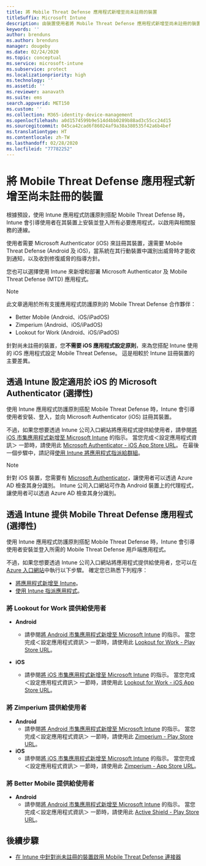 ```yaml
---
title: 將 Mobile Threat Defense 應用程式新增至尚未註冊的裝置
titleSuffix: Microsoft Intune
description: 由裝置使用者將 Mobile Threat Defense 應用程式新增至尚未註冊的裝置。
keywords: ''
author: brenduns
ms.author: brenduns
manager: dougeby
ms.date: 02/24/2020
ms.topic: conceptual
ms.service: microsoft-intune
ms.subservice: protect
ms.localizationpriority: high
ms.technology: ''
ms.assetid: ''
ms.reviewer: aanavath
ms.suite: ems
search.appverid: MET150
ms.custom: ''
ms.collection: M365-identity-device-management
ms.openlocfilehash: a0d1574599b9e514d4bb0289b88ad3c55cc24d15
ms.sourcegitcommit: 045ca42cad6f86024af9a38a380535f42a6b4bef
ms.translationtype: HT
ms.contentlocale: zh-TW
ms.lasthandoff: 02/28/2020
ms.locfileid: "77782252"
---
```

# <a name="add-mobile-threat-defense-apps-to-unenrolled-devices"></a>將 Mobile Threat Defense 應用程式新增至尚未註冊的裝置

根據預設，使用 Intune 應用程式防護原則搭配 Mobile Threat Defense 時，Intune 會引導使用者在其裝置上安裝並登入所有必要應用程式，以啟用與相關服務的連線。

使用者需要 Microsoft Authenticator (iOS) 來註冊其裝置，還需要 Mobile Threat Defense (Android 及 iOS)，當系統在其行動裝置中識別出威脅時才能收到通知，以及收到修復威脅的指導方針。

您也可以選擇使用 Intune 來新增和部署 Microsoft Authenticator 及 Mobile Threat Defense (MTD) 應用程式。

> [!NOTE]
> 此文章適用於所有支援應用程式防護原則的 Mobile Threat Defense 合作夥伴：
>
> - Better Mobile (Android、iOS/iPadOS)
> - Zimperium (Android、iOS/iPadOS)
> - Lookout for Work (Android、iOS/iPadOS)
>
> 針對尚未註冊的裝置，您**不需要 iOS 應用程式設定原則**，來為您搭配 Intune 使用的 iOS 應用程式設定 Mobile Threat Defense。 這是相較於 Intune 註冊裝置的主要差異。

## <a name="configure-microsoft-authenticator-for-ios-via-intune-optional"></a>透過 Intune 設定適用於 iOS 的 Microsoft Authenticator (選擇性)

使用 Intune 應用程式防護原則搭配 Mobile Threat Defense 時，Intune 會引導使用者安裝、登入，並向 Microsoft Authenticator (iOS) 註冊其裝置。

不過，如果您想要透過 Intune 公司入口網站將應用程式提供給使用者，請參閱[將 iOS 市集應用程式新增至 Microsoft Intune](../apps/store-apps-ios.md) 的指示。 當您完成＜設定應用程式資訊＞  一節時，請使用此 [Microsoft Authenticator - iOS App Store URL](https://itunes.apple.com/us/app/microsoft-authenticator/id983156458?mt=8)。 在最後一個步驟中，請記得[使用 Intune 將應用程式指派給群組](../apps/apps-deploy.md)。

> [!NOTE]
> 針對 iOS 裝置，您需要有 [Microsoft Authenticator](https://docs.microsoft.com/azure/multi-factor-authentication/end-user/microsoft-authenticator-app-how-to)，讓使用者可以透過 Azure AD 檢查其身分識別。 Intune 公司入口網站可作為 Android 裝置上的代理程式，讓使用者可以透過 Azure AD 檢查其身分識別。

## <a name="making-mobile-threat-defense-apps-available-via-intune-optional"></a>透過 Intune 提供 Mobile Threat Defense 應用程式 (選擇性)

使用 Intune 應用程式防護原則搭配 Mobile Threat Defense 時，Intune 會引導使用者安裝並登入所需的 Mobile Threat Defense 用戶端應用程式。

不過，如果您想要透過 Intune 公司入口網站將應用程式提供給使用者，您可以在 [Azure 入口網站](https://portal.azure.com/)中執行以下步驟。 確定您已熟悉下列程序：

- [將應用程式新增至 Intune](../apps/apps-add.md)。
- [使用 Intune 指派應用程式](../apps/apps-deploy.md)。

### <a name="making-lookout-for-work-available-to-end-users"></a>將 Lookout for Work 提供給使用者

- **Android**  
  - 請參閱[將 Android 市集應用程式新增至 Microsoft Intune](../apps/store-apps-android.md) 的指示。 當您完成＜設定應用程式資訊＞  一節時，請使用此 [Lookout for Work - Play Store URL](https://play.google.com/store/apps/details?id=com.lookout.enterprise)。

- **iOS**
  - 請參閱[將 iOS 市集應用程式新增至 Microsoft Intune](../apps/store-apps-ios.md) 的指示。 當您完成＜設定應用程式資訊＞  一節時，請使用此 [Lookout for Work - iOS App Store URL](https://itunes.apple.com/us/app/lookout-for-work/id997193468?mt=8)。

<!-- ### Making Symantec Endpoint Protection Mobile available to end users
- **Android**
  - See the instructions for [adding Android store apps to Microsoft Intune](../apps/store-apps-android.md). When completing the **Configure app information** section, use this [SEP Mobile app store URL](https://play.google.com/store/apps/details?id=com.skycure.skycure). For **Minimum operating system**, select **Android 4.0 (Ice Cream Sandwich)**.

- **iOS**
  - See the instructions for [adding iOS store apps to Microsoft Intune](../apps/store-apps-ios.md). Use this [SEP Mobile - App Store URL](https://itunes.apple.com/us/app/skycure/id695620821?mt=8) when completing the **Configure app information** section.

### Making Check Point SandBlast Mobile available to end users
- **Android**  
  - See the instructions for [adding Android store apps to Microsoft Intune](../apps/store-apps-android.md). Use this [Check Point SandBlast Mobile - Play Store URL](https://play.google.com/store/apps/details?id=com.lacoon.security.fox) when completing the **Configure app information** section. 

- **iOS**
  - See the instructions for [adding iOS store apps to Microsoft Intune](../apps/store-apps-ios.md). Use this [Check Point SandBlast Mobile - App Store URL](https://apps.apple.com/us/app/sandblast-mobile-protect/id1006390797) when completing the **Configure app information** section. -->

### <a name="making-zimperium-available-to-end-users"></a>將 Zimperium 提供給使用者

- **Android**
  - 請參閱[將 Android 市集應用程式新增至 Microsoft Intune](../apps/store-apps-android.md) 的指示。 當您完成＜設定應用程式資訊＞  一節時，請使用此 [Zimperium - Play Store URL](https://play.google.com/store/apps/details?id=com.zimperium.zips&hl=en)。
- **iOS**
  - 請參閱[將 iOS 市集應用程式新增至 Microsoft Intune](../apps/store-apps-ios.md) 的指示。 當您完成＜設定應用程式資訊＞  一節時，請使用此 [Zimperium - App Store URL](https://itunes.apple.com/us/app/zimperium-zips/id1030924459?mt=8)。

<!-- ### Making Pradeo available to end users
- **Android**
  - See the instructions for [adding Android store apps to Microsoft Intune](../apps/store-apps-android.md). Use this [Pradeo - Play Store URL](https://play.google.com/store/apps/details?id=net.pradeo.service&hl=en_US) when completing the **Configure app information** section.

- **iOS**
  - See the instructions for [adding iOS store apps to Microsoft Intune](../apps/store-apps-ios.md). Use this [Pradeo - App Store URL](https://itunes.apple.com/us/app/pradeo-agent/id547979360?mt=8) when completing the **Configure app information** section. -->

### <a name="making-better-mobile-available-to-end-users"></a>將 Better Mobile 提供給使用者

- **Android**
  - 請參閱[將 Android 市集應用程式新增至 Microsoft Intune](../apps/store-apps-android.md) 的指示。 當您完成＜設定應用程式資訊＞  一節時，請使用此 [Active Shield - Play Store URL](https://play.google.com/store/apps/details?id=com.better.active.shield.enterprise)。

<!-- - **iOS**
  - See the instructions for [adding iOS store apps to Microsoft Intune](../apps/store-apps-ios.md). Use this [ActiveShield - App Store URL](https://itunes.apple.com/us/app/activeshield/id980234260?mt=8&uo=4) when completing the **Configure app information** section. -->

<!-- ### Making Sophos available to end users
- **Android**
  - See the instructions for [adding Android store apps to Microsoft Intune](../apps/store-apps-android.md). Use this [Sophos - Play Store URL](https://play.google.com/store/apps/details?id=com.sophos.smsec) when completing the **Configure app information** section.

- **iOS**
  - See the instructions for [adding iOS store apps to Microsoft Intune](../apps/store-apps-ios.md). Use this [ActiveShield - App Store URL](https://itunes.apple.com/us/app/sophos-mobile-security/id1086924662?mt=8) when completing the **Configure app information** section.

### Making Wandera available to end users
- **Android**
  - See the instructions for [adding Android store apps to Microsoft Intune](../apps/store-apps-android.md). Use this [Wandera Mobile - Play Store URL](https://play.google.com/store/apps/details?id=com.wandera.android) when completing the **Configure app information** section. For **Minimum operating system**, select **Android 5.0**.

- **iOS**
  - See the instructions for [adding iOS store apps to Microsoft Intune](../apps/store-apps-ios.md). Use this [Wandera Mobile - - App Store URL](https://itunes.apple.com/app/wandera/id605469330) when completing the **Configure app information** section. -->

## <a name="next-steps"></a>後續步驟

- [在 Intune 中針對尚未註冊的裝置啟用 Mobile Threat Defense 連接器](~/protect/mtd-enable-unenrolled-devices.md)